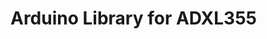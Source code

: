 Arduino Library for
ADXL355 
=====================================================================================================

